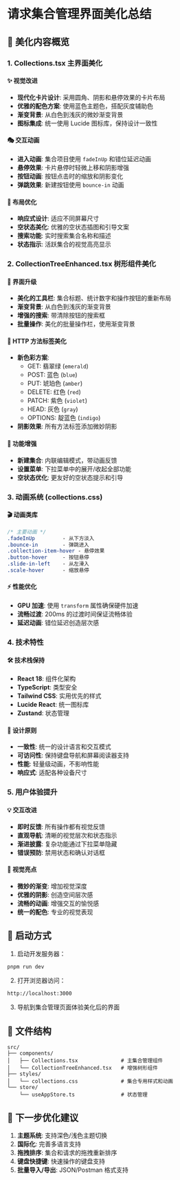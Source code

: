 # 请求集合管理界面美化总结

## 🎨 美化内容概览

### 1. Collections.tsx 主界面美化

#### ✨ 视觉改进
- **现代化卡片设计**: 采用圆角、阴影和悬停效果的卡片布局
- **优雅的配色方案**: 使用蓝色主题色，搭配灰度辅助色
- **渐变背景**: 从白色到浅灰的微妙渐变背景
- **图标集成**: 统一使用 Lucide 图标库，保持设计一致性

#### 🎭 交互动画
- **进入动画**: 集合项目使用 `fadeInUp` 和错位延迟动画
- **悬停效果**: 卡片悬停时轻微上移和阴影增强
- **按钮动画**: 按钮点击时的缩放和阴影变化
- **弹跳效果**: 新建按钮使用 `bounce-in` 动画

#### 📱 布局优化
- **响应式设计**: 适应不同屏幕尺寸
- **空状态美化**: 优雅的空状态插图和引导文案
- **搜索功能**: 实时搜索集合名称和描述
- **状态指示**: 活跃集合的视觉高亮显示

### 2. CollectionTreeEnhanced.tsx 树形组件美化

#### 🌟 界面升级
- **美化的工具栏**: 集合标题、统计数字和操作按钮的重新布局
- **渐变背景**: 从白色到浅灰的渐变背景
- **增强的搜索**: 带清除按钮的搜索框
- **批量操作**: 美化的批量操作栏，使用渐变背景

#### 🎨 HTTP 方法标签美化
- **新色彩方案**: 
  - GET: 翡翠绿 (`emerald`)
  - POST: 蓝色 (`blue`)
  - PUT: 琥珀色 (`amber`)
  - DELETE: 红色 (`red`)
  - PATCH: 紫色 (`violet`)
  - HEAD: 灰色 (`gray`)
  - OPTIONS: 靛蓝色 (`indigo`)
- **阴影效果**: 所有方法标签添加微妙阴影

#### 🔧 功能增强
- **新建集合**: 内联编辑模式，带动画反馈
- **设置菜单**: 下拉菜单中的展开/收起全部功能
- **空状态优化**: 更友好的空状态提示和引导

### 3. 动画系统 (collections.css)

#### 🎬 动画类库
```css
/* 主要动画 */
.fadeInUp         - 从下方淡入
.bounce-in        - 弹跳进入
.collection-item-hover - 悬停效果
.button-hover     - 按钮悬停
.slide-in-left    - 从左滑入
.scale-hover      - 缩放悬停
```

#### ⚡ 性能优化
- **GPU 加速**: 使用 `transform` 属性确保硬件加速
- **流畅过渡**: 200ms 的过渡时间保证流畅体验
- **延迟动画**: 错位延迟创造层次感

### 4. 技术特性

#### 🛠 技术栈保持
- **React 18**: 组件化架构
- **TypeScript**: 类型安全
- **Tailwind CSS**: 实用优先的样式
- **Lucide React**: 统一图标库
- **Zustand**: 状态管理

#### 🎯 设计原则
- **一致性**: 统一的设计语言和交互模式
- **可访问性**: 保持键盘导航和屏幕阅读器支持
- **性能**: 轻量级动画，不影响性能
- **响应式**: 适配各种设备尺寸

### 5. 用户体验提升

#### 💡 交互改进
- **即时反馈**: 所有操作都有视觉反馈
- **直观导航**: 清晰的视觉层次和状态指示
- **渐进披露**: 复杂功能通过下拉菜单隐藏
- **错误预防**: 禁用状态和确认对话框

#### 🎨 视觉亮点
- **微妙的渐变**: 增加视觉深度
- **优雅的阴影**: 创造空间层次感
- **流畅的动画**: 增强交互的愉悦感
- **统一的配色**: 专业的视觉表现

## 🚀 启动方式

1. 启动开发服务器：
```bash
pnpm run dev
```

2. 打开浏览器访问：
```
http://localhost:3000
```

3. 导航到集合管理页面体验美化后的界面

## 📁 文件结构

```
src/
├── components/
│   ├── Collections.tsx              # 主集合管理组件
│   └── CollectionTreeEnhanced.tsx   # 增强树形组件
├── styles/
│   └── collections.css              # 集合专用样式和动画
└── store/
    └── useAppStore.ts               # 状态管理
```

## 🎯 下一步优化建议

1. **主题系统**: 支持深色/浅色主题切换
2. **国际化**: 完善多语言支持
3. **拖拽排序**: 集合和请求的拖拽重新排序
4. **键盘快捷键**: 快速操作的键盘支持
5. **批量导入/导出**: JSON/Postman 格式支持
